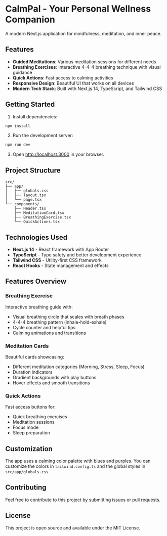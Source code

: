 # CalmPal - Your Personal Wellness Companion

A modern Next.js application for mindfulness, meditation, and inner peace.

## Features

- **Guided Meditations**: Various meditation sessions for different needs
- **Breathing Exercises**: Interactive 4-4-4 breathing technique with visual guidance
- **Quick Actions**: Fast access to calming activities
- **Responsive Design**: Beautiful UI that works on all devices
- **Modern Tech Stack**: Built with Next.js 14, TypeScript, and Tailwind CSS

## Getting Started

1. Install dependencies:
```bash
npm install
```

2. Run the development server:
```bash
npm run dev
```

3. Open [http://localhost:3000](http://localhost:3000) in your browser.

## Project Structure

```
src/
├── app/
│   ├── globals.css
│   ├── layout.tsx
│   └── page.tsx
└── components/
    ├── Header.tsx
    ├── MeditationCard.tsx
    ├── BreathingExercise.tsx
    └── QuickActions.tsx
```

## Technologies Used

- **Next.js 14** - React framework with App Router
- **TypeScript** - Type safety and better development experience
- **Tailwind CSS** - Utility-first CSS framework
- **React Hooks** - State management and effects

## Features Overview

### Breathing Exercise
Interactive breathing guide with:
- Visual breathing circle that scales with breath phases
- 4-4-4 breathing pattern (inhale-hold-exhale)
- Cycle counter and helpful tips
- Calming animations and transitions

### Meditation Cards
Beautiful cards showcasing:
- Different meditation categories (Morning, Stress, Sleep, Focus)
- Duration indicators
- Gradient backgrounds with play buttons
- Hover effects and smooth transitions

### Quick Actions
Fast access buttons for:
- Quick breathing exercises
- Meditation sessions
- Focus mode
- Sleep preparation

## Customization

The app uses a calming color palette with blues and purples. You can customize the colors in `tailwind.config.ts` and the global styles in `src/app/globals.css`.

## Contributing

Feel free to contribute to this project by submitting issues or pull requests.

## License

This project is open source and available under the MIT License.
